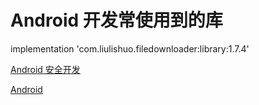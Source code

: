# Android 开发常使用到的库

implementation 'com.liulishuo.filedownloader:library:1.7.4'

[Android 安全开发](https://developer.android.com/training/articles/security-config#CleartextTrafficPermitted)

[Android](https://developer.android.com/)

